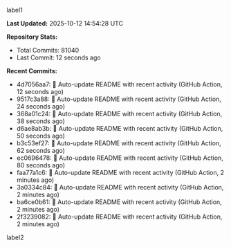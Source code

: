 
label1 
<!-- ACTIVITY_START -->
**Last Updated:** 2025-10-12 14:54:28 UTC

**Repository Stats:**
- Total Commits: 81040
- Last Commit: 12 seconds ago

**Recent Commits:**
- 4d7056aa7: 🤖 Auto-update README with recent activity (GitHub Action, 12 seconds ago)
- 9517c3a88: 🤖 Auto-update README with recent activity (GitHub Action, 24 seconds ago)
- 368a01c24: 🤖 Auto-update README with recent activity (GitHub Action, 38 seconds ago)
- d6ae8ab3b: 🤖 Auto-update README with recent activity (GitHub Action, 50 seconds ago)
- b3c53ef27: 🤖 Auto-update README with recent activity (GitHub Action, 62 seconds ago)
- ec0696478: 🤖 Auto-update README with recent activity (GitHub Action, 80 seconds ago)
- faa77a1c6: 🤖 Auto-update README with recent activity (GitHub Action, 2 minutes ago)
- 3a0334c84: 🤖 Auto-update README with recent activity (GitHub Action, 2 minutes ago)
- ba6ce0b61: 🤖 Auto-update README with recent activity (GitHub Action, 2 minutes ago)
- 2f3239082: 🤖 Auto-update README with recent activity (GitHub Action, 2 minutes ago)
<!-- ACTIVITY_END -->

label2
